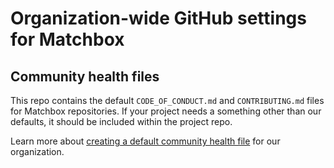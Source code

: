 # Organization-wide GitHub settings for Matchbox

## Community health files

This repo contains the default `CODE_OF_CONDUCT.md` and `CONTRIBUTING.md` files for Matchbox repositories. If your project needs a something other than our defaults, it should be included within the project repo.

Learn more about [creating a default community health file](https://docs.github.com/en/communities/setting-up-your-project-for-healthy-contributions/creating-a-default-community-health-file) for our organization.

